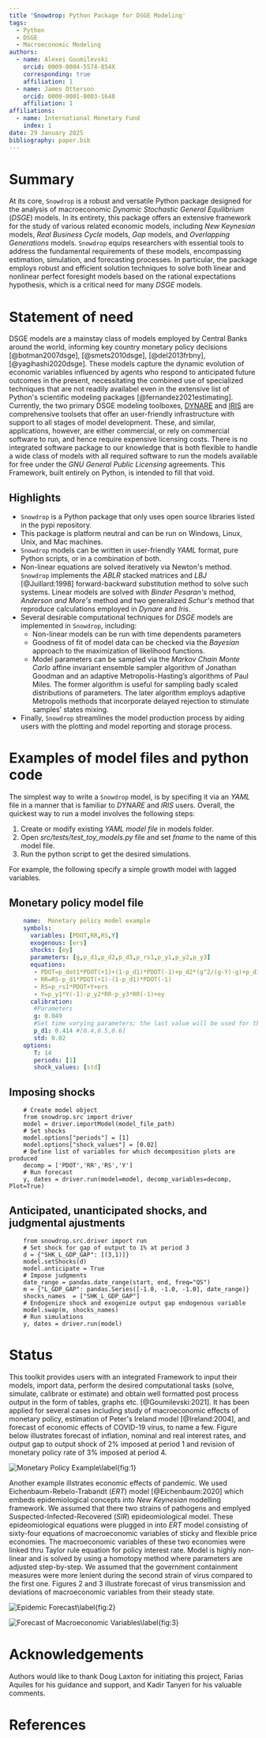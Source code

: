 ```yaml
---
title 'Snowdrop: Python Package for DSGE Modeling'
tags:
  - Python
  - DSGE
  - Macroeconomic Modeling
authors:
  - name: Alexei Goumilevski
    orcid: 0009-0004-5574-854X
    corresponding: true
    affiliation: 1
  - name: James Otterson
    orcid: 0000-0001-8003-1648
    affiliation: 1
affiliations:
  - name: International Monetary Fund
    index: 1
date: 29 January 2025
bibliography: paper.bib
---
```


# Summary

At its core, `Snowdrop` is a robust and versatile Python package designed for the
analysis of macroeconomic *Dynamic Stochastic General Equilibrium* (*DSGE*) models.
In its entirety, this package offers an extensive framework for the study of various related
economic models, including *New Keynesian* models, *Real Business Cycle* models, *Gap*
models, and *Overlapping Generations* models. `Snowdrop` equips
researchers with essential tools to address the fundamental requirements of
these models, encompassing estimation, simulation, and forecasting processes.
In particular, the package employs robust and efficient solution techniques to
solve both linear and nonlinear perfect foresight models based on the rational
expectations hypothesis, which is a critical need for many *DSGE* models.

# Statement of need

DSGE models are a mainstay class of models employed by Central Banks around the
world, informing key country monetary policy decisions [@botman2007dsge], [@smets2010dsge],
[@del2013frbny], [@yagihashi2020dsge].  These models capture
the dynamic evolution of economic variables influenced by agents who respond to
anticipated future outcomes in the present, necessitating the combined use of
specialized techniques that are not readily availabel even in the extensive list
of Python's scientific modeling packages [@fernandez2021estimating]. Currently, the two
primary DSGE modeling toolboxes, [DYNARE](https://www.dynare.org/) and
[IRIS](https://iris.igpmn.org/) are comprehensive toolsets
that offer an user-friendly infrastructure with support to all stages of model development.
These, and similar, applications, however, are either commercial, or rely on
commercial software to run, and hence require expensive licensing costs. There
is no integrated software package to our knowledge that is both flexible to
handle a wide class of models with all required software to run the models
available for free under the *GNU General Public Licensing* agreements. This
Framework, built entirely on Python, is intended to fill that void.

## Highlights

- `Snowdrop` is a Python package that only uses open source libraries listed in the pypi repository.
- This package is platform neutral and can be run on Windows, Linux, Unix, and Mac machines.
- `Snowdrop` models can be written in user-friendly *YAML* format, pure Python scripts, or in a combination of both.
- Non-linear equations are solved iteratively via Newton's method. `Snowdrop` implements the *ABLR* stacked matrices and *LBJ* [@Juillard:1998] forward-backward substitution method to solve such systems.  Linear models are solved with *Binder Pesaran's* method, *Anderson and More's* method and two generalized *Schur's* method that reproduce calculations employed in *Dynare* and *Iris*.
- Several desirable computational techniques for *DSGE* models are implemented in `Snowdrop`, including:
  - Non-linear models can be run with time dependents parameters
  - Goodness of fit of model data can be checked via the *Bayesian* approach to the maximization of likelihood functions.
  - Model parameters can be sampled via the *Markov Chain Monte Carlo* affine invariant ensemble sampler algorithm of Jonathan Goodman and an adaptive Metropolis-Hasting’s algorithms of Paul Miles. The former algorithm is useful for sampling badly scaled distributions of parameters. The later algorithm employs adaptive Metropolis
    methods that incorporate delayed rejection to stimulate samples’ states mixing.
- Finally, `Snowdrop` streamlines the model production process by aiding users with the plotting and model reporting and storage process.

# Examples of model files and python code

The simplest way to write a `Snowdrop` model, is by specifing it via an *YAML* file
in a manner that is familiar to *DYNARE* and *IRIS* users. Overall, the quickest
way to run a model involves the following steps:

1. Create or modify existing *YAML model file* in models folder.
2. Open *src/tests/test_toy_models.py* file and set *fname* to the name of this model file.
3. Run the python script to get the desired simulations.

For example, the following specify a simple growth model with lagged variables.

## Monetary policy model file

```yaml
    name:  Monetary policy model example
    symbols:
      variables: [PDOT,RR,RS,Y]
      exogenous: [ers]
      shocks: [ey]
      parameters: [g,p_d1,p_d2,p_d3,p_rs1,p_y1,p_y2,p_y3]
      equations:
       - PDOT=p_dot1*PDOT(+1)+(1-p_d1)*PDOT(-1)+p_d2*(g^2/(g-Y)-g)+p_d3*(g^2/(g-Y(-1))-g)
       - RR=RS-p_d1*PDOT(+1)-(1-p_d1)*PDOT(-1)
       - RS=p_rs1*PDOT+Y+ers
       - Y=p_y1*Y(-1)-p_y2*RR-p_y3*RR(-1)+ey
      calibration:
       #Parameters
       g: 0.049
       #Set time varying parameters; the last value will be used for the rest of this array
       p_d1: 0.414 #[0.4,0.5,0.6]
       std: 0.02
    options:
       T: 14
       periods: [1]
       shock_values: [std]
```

## Imposing shocks

```text
    # Create model object
    from snowdrop.src import driver
    model = driver.importModel(model_file_path)
    # Set shocks
    model.options["periods"] = [1]
    model.options["shock_values"] = [0.02]
    # Define list of variables for which decomposition plots are produced
    decomp = ['PDOT','RR','RS','Y']
    # Run forecast
    y, dates = driver.run(model=model, decomp_variables=decomp, Plot=True)
```

## Anticipated, unanticipated shocks, and judgmental ajustments

```text
    from snowdrop.src.driver import run
    # Set shock for gap of output to 1% at period 3
    d = {"SHK_L_GDP_GAP": [(3,1)]}
    model.setShocks(d)
    model.anticipate = True
    # Impose judgments
    date_range = pandas.date_range(start, end, freq="QS")
    m = {"L_GDP_GAP": pandas.Series([-1.0, -1.0, -1.0], date_range)}
    shocks_names  = ["SHK_L_GDP_GAP"]
    # Endogenize shock and exogenize output gap endogenous variable
    model.swap(m, shocks_names)
    # Run simulations
    y, dates = driver.run(model)
```

# Status

This toolkit provides users with an integrated Framework to input their models, import data, perform the  desired
computational tasks (solve, simulate,  calibrate or estimate) and obtain well formatted post process output in the form
of tables, graphs etc. [@Goumilevski:2021]. It has been applied for several cases including study of macroeconomic effects of monetary policy, estimation of Peter's Ireland model [@Ireland:2004], and forecast of economic effects of COVID-19 virus, to name a few.  Figure below illustrates forecast of inflation, nominal and real interest rates, and output gap to output shock of 2% imposed at period 1 and revision of monetary policy rate of 3% imposed at period 4.

![Monetary Policy Example\label{fig:1}](Decomposition.png)

Another example illstrates economic effects of pandemic. We used Eichenbaum-Rebelo-Trabandt (*ERT*) model [@Eichenbaum:2020] which embeds epidemiological concepts into *New Keynesian* modelling framework. We assumed that there two strains of pathogens and emplyed Suspected-Infected-Recovered (*SIR*) epideomiological model.  These epideomiological equations were plugged in into *ERT* model consisting of sixty-four equations of macroeconomic variables of sticky and flexible price economies. The macroeconomic variables of these two economies were linked thru Taylor rule equation for policy interest rate. Model is highly non-linear and is solved by using a homotopy method where parameters are adjusted step-by-step.  We assumed that the government containment measures were more lenient during the second strain of virus compared to the first one.  Figures 2 and 3 illustrate forecast of virus transmission and deviations of macroeconomic variables from their steady state.

![Epidemic Forecast\label{fig:2}](Virus.png)

![Forecast of Macroeconomic Variables\label{fig:3}](Economy.png)

# Acknowledgements

   Authors would like to thank Doug Laxton for initiating this project, Farias Aquiles for his guidance and support,
   and Kadir Tanyeri for his valuable comments.

# References
